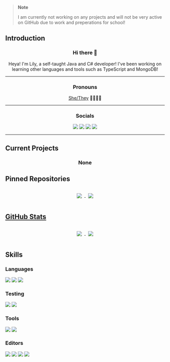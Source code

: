 > **Note**
> 
> I am currently not working on any projects and will not be very active on GitHub due to work and preperations for school!
<!--<img src="./assets/banner.png" alt="Banner"><br>-->

## Introduction
<h3 align="center">Hi there 👋</h3>
<p align="center">Heya! I'm Lily, a self-taught Java and C# developer! I've been working on learning other languages and tools such as TypeScript and MongoDB!</p>

---
<h3 align="center">Pronouns</h3>
<p align="center"><a href="https://en.pronouns.page/@sh0ck">She/They</a> 🏳️‍⚧️🏳️‍🌈</p>

---
<h3 align="center">Socials</h3>
<p align="center">
  <a href="https://twitch.tv/sh0ckR6"><img src="https://img.shields.io/badge/Twitch-1DA1F2?colorA=24273a&style=for-the-badge&logo=twitch&logoColor=white&color=9146FF"/></a>
  <a href="http://twitter.com/sh0ckR6"><img src="https://img.shields.io/badge/Twitter-1DA1F2?colorA=24273a&style=for-the-badge&logo=twitter&logoColor=white&color=1DA1F2" href="https://twitter.com/sh0ckR6"/></a>
  <a href="https://youtube.com/sh0ckR6"/><img src="https://img.shields.io/badge/Youtube-1DA1F2?colorA=24273a&style=for-the-badge&logo=youtube&logoColor=white&color=FF0000"/></a>
    <a href="https://tiktok.com/@sh0ckR6"/><img src="https://img.shields.io/badge/TikTok-1DA1F2?colorA=24273a&style=for-the-badge&logo=tiktok&logoColor=white&color=000000"/></a>
</p>

---
## Current Projects
<h3 align="center">None</h3>

## Pinned Repositories
<p align="center">
  <a href="https://github.com/sh0ckdotlive/AchievementBorder">
    <img align="center" style="margin:1rem 0.5rem" src="https://github-readme-stats.vercel.app/api/pin/?username=sh0ckdotlive&repo=AchievementBorder&title_color=91d7e3&text_color=c9cacc&icon_color=7dc4e4&bg_color=24273a&hide_border=true&show_owner=true" />
  </a>
  <a href="https://github.com/sh0ckdotlive/hardcore-twitch-integration">
    <img align="center" style="margin:1rem 0.5rem" src="https://github-readme-stats.vercel.app/api/pin/?username=sh0ckdotlive&repo=hardcore-twitch-integration&title_color=91d7e3&text_color=c9cacc&icon_color=7dc4e4&bg_color=24273a&hide_border=true&show_owner=true" />
</p>

## GitHub Stats
<p align="center">
  <a href="https://github.com/anuraghazra/github-readme-stats">
    <img align="center" style="margin:1rem 0.5rem" src="https://github-readme-stats.vercel.app/api?username=sh0ckR6&title_color=7dc4e4&bg_color=24273a&icon_color=7dc4e4&text_color=c9cacc&hide_border=true" />
  </a>
  <a href="https://git.io/streak-stats">
    <img align="center" style="margin:1rem 0.5rem" src="https://streak-stats.demolab.com?user=sh0ckr6&hide_border=true&date_format=M%20j%5B%2C%20Y%5D&background=24273A&fire=F5A97F&ring=EED49F&stroke=5B6078&currStreakNum=CAD3F5&sideNums=CAD3F5&currStreakLabel=F5A97F&sideLabels=B8C0E0&dates=A5ADCB" />
  </a>
</p>

## Skills
### Languages
![](https://img.shields.io/badge/Java-informational?colorA=24273a&style=for-the-badge&logo=openjdk&logoColor=white&color=8bd5ca)
![](https://img.shields.io/badge/C%23-informational?colorA=24273a&style=for-the-badge&logo=csharp&logoColor=white&color=8bd5ca)
![](https://img.shields.io/badge/Unity-informational?colorA=24273a&style=for-the-badge&logo=unity&logoColor=white&color=8bd5ca)

### Testing
![](https://img.shields.io/badge/JUnit-informational?colorA=24273a&style=for-the-badge&logo=junit5&logoColor=white&color=a6da95)
![](https://img.shields.io/badge/NUnit-informational?colorA=24273a&style=for-the-badge&logoColor=white&color=a6da95)

### Tools
![](https://img.shields.io/badge/Git-informational?colorA=24273a&style=for-the-badge&logo=Git&logoColor=white&color=f5a97f)
![](https://img.shields.io/badge/GitHub-informational?colorA=24273a&style=for-the-badge&logo=GitHub&logoColor=white&color=f5a97f)

### Editors
![](https://img.shields.io/badge/IntelliJ-informational?colorA=24273a&style=for-the-badge&logo=intellij-idea&logoColor=white&color=ee99a0)
![](https://img.shields.io/badge/Rider-informational?colorA=24273a&style=for-the-badge&logo=rider&logoColor=white&color=ee99a0)
![](https://img.shields.io/badge/Visual%20Studio%20Code-informational?colorA=24273a&style=for-the-badge&logo=visual-studio-code&logoColor=white&color=ee99a0)
![](https://img.shields.io/badge/Vim-informational?colorA=24273a&style=for-the-badge&logo=vim&logoColor=white&color=ee99a0)
